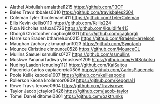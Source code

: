 - Alathel	Abdullah	amalathel1215	https://github.com/13OT
- Bales	Travis	tbbales0310	https://github.com/travisbales2304
- Coleman	Tyler	tbcoleman0411	https://github.com/TylerColeman
- Ellis	Kevin	ktellis0110	https://github.com/Kellis224
- Fuxa	Nicholas	nafuxa0726	https://github.com/liquidlife413
- Gborgli	Christopher	cagborgli0311	https://github.com/cagborgli
- Harrelson	Braden	btharrelson0215	https://github.com/BradenHarrelson
- Maughan	Zachary	zkmaughan1023	https://github.com/Synotaph
- Mounce	Christine	clmounce0528	https://github.com/MounceCL
- Mullins	Samuel	ssmullins0727	https://github.com/ssmullins
- Muskwe	YananaiTadiwa	ytmuskwe1209	https://github.com/EditSokotsu
- Nuding	Landon	lcnuding1121	https://github.com/KaiSaitou
- Placencia	Carlos	caplacencia0506	https://github.com/CarlosPlacencia
- Poole	Kellie	kapoole1007	https://github.com/kellieapoole
- Rollerson	Keona	krollerson0809	https://github.com/Kegoma11
- Rowe	Travis	terowe0604	https://github.com/Travisrowe
- Taylor	Jacob	jctaylor0426	https://github.com/jacob-taylor
- Tomei	Daniel	dltomei0801	https://github.com/oaktrunks
